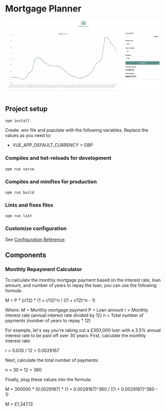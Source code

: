 # Mortgage Planner

![Landing page of Mortgage Planner (Landing page of Mortgage Planner)](src/assets/images/example.png)


## Project setup
```
npm install
```

Create .env file and populate with the following variables. Replace the values as you need to:
* VUE_APP_DEFAULT_CURRENCY = GBP

### Compiles and hot-reloads for development
```
npm run serve
```

### Compiles and minifies for production
```
npm run build
```

### Lints and fixes files
```
npm run lint
```

### Customize configuration
See [Configuration Reference](https://cli.vuejs.org/config/).

## Components

### Monthly Repayment Calculator
To calculate the monthly mortgage payment based on the interest rate, loan amount, and number of years to repay the loan, you can use the following formula:

M = P * (r/12) * (1 + r/12)^n / ((1 + r/12)^n - 1)

Where:
M = Monthly mortgage payment
P = Loan amount
r = Monthly interest rate (annual interest rate divided by 12)
n = Total number of payments (number of years to repay * 12)

For example, let's say you're taking out a £300,000 loan with a 3.5% annual interest rate to be paid off over 30 years. First, calculate the monthly interest rate:

r = 0.035 / 12 = 0.0029167

Next, calculate the total number of payments:

n = 30 * 12 = 360

Finally, plug these values into the formula:

M = 300000 * (0.0029167) * (1 + 0.0029167)^360 / ((1 + 0.0029167)^360 - 1)

M = £1,347.13
